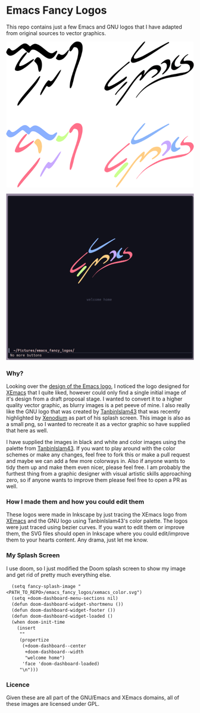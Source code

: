 # Emacs Fancy Logos

This repo contains just a few Emacs and GNU logos that I have adapted from original sources to vector graphics.

![Example of logos](./demo/example.png)

![My splash screen](./demo/splash.png)

### Why?

Looking over the [design of the Emacs
logo](https://www.ecb.torontomu.ca/~elf/emacs/logo/logo.html), I noticed the
logo designed for [XEmacs](https://www.xemacs.org/) that I quite liked, however
could only find a single initial image of it's design from a draft proposal
stage. I wanted to convert it to a higher quality vector graphic, as blurry
images is a pet peeve of mine. I also really like the GNU logo that was created
by
[TanbinIslam43](https://github.com/TanbinIslam43/mydotfiles/tree/main/.doom.d)
that was recently highlighted by
[Xenodium](https://xenodium.com/my-emacs-eye-candy/) as part of his splash
screen. This image is also as a small png, so I wanted to recreate it as a
vector graphic so have supplied that here as well.


I have supplied the images in black and white and color images using the palette
from
[TanbinIslam43](https://github.com/TanbinIslam43/mydotfiles/tree/main/.doom.d).
If you want to play around with the color schemes or make any changes, feel free
to fork this or make a pull request and maybe we can add a few more colorways
in. Also if anyone wants to tidy them up and make them even nicer, please feel
free. I am probably the furthest thing from a graphic designer with visual
artistic skills approaching zero, so if anyone wants to improve them please feel
free to open a PR as well.

### How I made them and how you could edit them

These logos were made in Inkscape by just tracing the XEmacs logo from
[XEmacs](https://www.xemacs.org/) and the GNU logo using TanbinIslam43's color
palette. The logos were just traced using bezier curves. If you want to edit
them or improve them, the SVG files should open in Inkscape where you could
edit/improve them to your hearts content. Any drama, just let me know.


### My Splash Screen

I use doom, so I just modified the Doom splash screen to show my image and get
rid of pretty much everything else.

``` emacs-lisp
  (setq fancy-splash-image "<PATH_TO_REPO>/emacs_fancy_logos/xemacs_color.svg")
  (setq +doom-dashboard-menu-sections nil)
  (defun doom-dashboard-widget-shortmenu ())
  (defun doom-dashboard-widget-footer ())
  (defun doom-dashboard-widget-loaded ()
  (when doom-init-time
    (insert
     ""
     (propertize
      (+doom-dashboard--center
       +doom-dashboard--width
       "welcome home")
      'face 'doom-dashboard-loaded)
     "\n")))

```

### Licence

Given these are all part of the GNU/Emacs and XEmacs domains, all of these
images are licensed under GPL.
